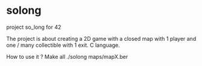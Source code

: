 # solong
project so_long for 42

The project is about creating a 2D game with a closed map with 1 player and one / many collectible with 1 exit.
C language.

How to use it ?
Make all
./solong maps/mapX.ber
